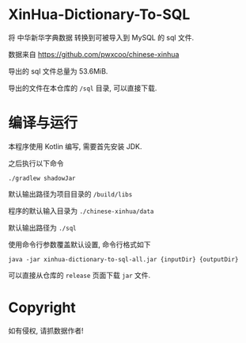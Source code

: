 # XinHua-Dictionary-To-SQL
将 中华新华字典数据 转换到可被导入到 MySQL 的 sql 文件.

数据来自 https://github.com/pwxcoo/chinese-xinhua

导出的 sql 文件总量为 53.6MiB.

导出的文件在本仓库的 `/sql` 目录, 可以直接下载.

# 编译与运行
本程序使用 Kotlin 编写, 需要首先安装 JDK.

之后执行以下命令

    ./gradlew shadowJar

默认输出路径为项目目录的 `/build/libs`

程序的默认输入目录为 `./chinese-xinhua/data`

默认输出路径为 `./sql`

使用命令行参数覆盖默认设置, 命令行格式如下

    java -jar xinhua-dictionary-to-sql-all.jar {inputDir} {outputDir}

可以直接从仓库的 `release` 页面下载 `jar` 文件.

# Copyright
如有侵权, 请抓数据作者!
